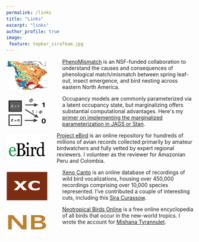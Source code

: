 ```yaml
---
permalink: /links
title: "Links"
excerpt: "links"
author_profile: true
image:
 feature: topbar_siraTeam.jpg
---
```

<a href="http://pheno-mismatch.org/"><img src="/images/phenomismatch_map.jpg" alt="phenomismatch" style="float:left;width:110px;height:77px;padding:7px 40px 1px 1px;"></a>
[PhenoMismatch](http://pheno-mismatch.org/) is an NSF-funded collaboration to understand the causes and consequences of phenological match/mismatch between spring leaf-out, insect emergence, and bird nesting across eastern North America.

<a href="https://jsocolar.github.io/occupancyModels/"><img src="/images/occupancy_schematic.png" alt="latent state" style="float:left;width:110px;height:77px;padding:7px 40px 1px 1px;"></a>
Occupancy models are commonly parameterized via a latent occupancy state, but marginalizing offers substantial computational advantages. Here's my [primer on implementing the marginalized parameterization in JAGS or Stan](https://jsocolar.github.io/occupancyModels).

<a href="www.ebird.org"><img src="/images/ebird_logo_400x250.jpg" alt="eBird" style="float:left;width:110px;height:77px;padding:7px 25px 1px 1px;"></a>
[Project eBird](www.ebird.org) is an online repository for hundreds of millions of avian records collected primarily by amateur birdwatchers and fully vetted by expert regional reviewers. I volunteer as the reviewer for Amazonian Peru and Colombia. 

<a href="https://www.xeno-canto.org"><img src="/images/xc_logo.png" alt="Xeno Canto" style="float:left;width:110px;height:77px;padding:7px 40px 1px 1px;"></a>
[Xeno Canto](www.xeno-canto.org) is an online database of recordings of wild bird vocalizations, housing over 450,000 recordings comprising over 10,000 species represented. I’ve contributed a couple of interesting cuts, including this [Sira Curassow](https://www.xeno-canto.org/62321).

<a href="https://www.xeno-canto.org"><img src="/images/neotropical_birds.png" alt="Neotropical Birds" style="float:left;width:110px;height:77px;padding:7px 40px 1px 1px;"></a>
[Neotropical Birds Online](https://neotropical.birds.cornell.edu/) is a free online encyclopedia of all birds that occur in the new-world tropics. I wrote the account for [Mishana Tyrannulet](https://neotropical.birds.cornell.edu/Species-Account/nb/species/mistyr1/overview).